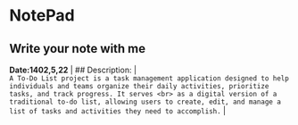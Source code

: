 # NotePad
Write your note with me
--
**Date:1402,5,22**
| ## Description: |
<br>
` A To-Do List project is a task management application designed to help individuals and teams organize their daily activities, prioritize tasks, and track progress. It serves <br>
as a digital version of a traditional to-do list, allowing users to create, edit, and manage a list of tasks and activities they need to accomplish. ` |
